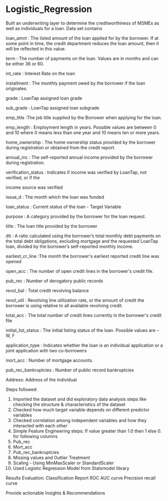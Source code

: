 # Logistic_Regression
Built an underwriting layer to determine the creditworthiness of MSMEs as well as individuals for a loan.
Data set contains

loan_amnt : The listed amount of the loan applied for by the borrower. If at some point in time, the credit department reduces the loan amount, then it will be reflected in this value. 

term : The number of payments on the loan. Values are in months and can be either 36 or 60.

int_rate : Interest Rate on the loan

installment : The monthly payment owed by the borrower if the loan originates.

grade : LoanTap assigned loan grade

sub_grade : LoanTap assigned loan subgrade

emp_title :The job title supplied by the Borrower when applying for the loan.

emp_length : Employment length in years. Possible values are between 0 and 10 where 0 means less than one year and 10 means ten or more years.

home_ownership : The home ownership status provided by the borrower during registration or obtained from the credit report.

annual_inc : The self-reported annual income provided by the borrower during registration.

verification_status : Indicates if income was verified by LoanTap, not verified, or if the

income source was verified

issue_d : The month which the loan was funded

loan_status : Current status of the loan - Target Variable

purpose : A category provided by the borrower for the loan request.

title : The loan title provided by the borrower

dti : A ratio calculated using the borrower’s total monthly debt payments on the total debt obligations, excluding mortgage and the requested LoanTap loan, divided by the borrower’s self-reported monthly income.

earliest_cr_line :The month the borrower's earliest reported credit line was opened

open_acc : The number of open credit lines in the borrower's credit file.

pub_rec : Number of derogatory public records

revol_bal : Total credit revolving balance

revol_util : Revolving line utilization rate, or the amount of credit the borrower is using relative to all available revolving credit.

total_acc : The total number of credit lines currently in the borrower's credit file

initial_list_status : The initial listing status of the loan. Possible values are – W, F

application_type : Indicates whether the loan is an individual application or a joint application with two co-borrowers

mort_acc : Number of mortgage accounts.

pub_rec_bankruptcies : Number of public record bankruptcies

Address: Address of the individual


Steps followed:
1. Imported the dataset and did  exploratory data analysis steps like checking the structure & characteristics of the dataset
2. Checked how much target variable depends on different predictor variables
3. Checked correlation among independent variables and how they interacted with each other
4. Simple Feature Engineering steps:  If value greater than 1.0 then 1 else 0. for following columns
  1. Pub_rec
  2. Mort_acc
  3. Pub_rec_bankruptcies
5. Missing values and Outlier Treatment
6. Scaling - Using MinMaxScaler or StandardScaler
7. Used Logistic Regression Model from Statsmodel library

Results Evaluation:
Classification Report
ROC AUC curve
Precision recall curve

Provide actionable Insights & Recommendations
